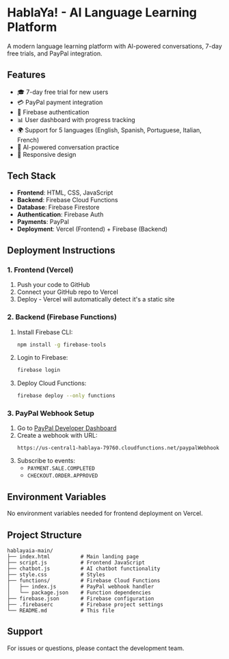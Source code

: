 # HablaYa! - AI Language Learning Platform

A modern language learning platform with AI-powered conversations, 7-day free trials, and PayPal integration.

## Features

- 🎓 7-day free trial for new users
- 💳 PayPal payment integration
- 🔐 Firebase authentication
- 📊 User dashboard with progress tracking
- 🌍 Support for 5 languages (English, Spanish, Portuguese, Italian, French)
- 🤖 AI-powered conversation practice
- 📱 Responsive design

## Tech Stack

- **Frontend**: HTML, CSS, JavaScript
- **Backend**: Firebase Cloud Functions
- **Database**: Firebase Firestore
- **Authentication**: Firebase Auth
- **Payments**: PayPal
- **Deployment**: Vercel (Frontend) + Firebase (Backend)

## Deployment Instructions

### 1. Frontend (Vercel)

1. Push your code to GitHub
2. Connect your GitHub repo to Vercel
3. Deploy - Vercel will automatically detect it's a static site

### 2. Backend (Firebase Functions)

1. Install Firebase CLI:
   ```bash
   npm install -g firebase-tools
   ```

2. Login to Firebase:
   ```bash
   firebase login
   ```

3. Deploy Cloud Functions:
   ```bash
   firebase deploy --only functions
   ```

### 3. PayPal Webhook Setup

1. Go to [PayPal Developer Dashboard](https://developer.paypal.com/)
2. Create a webhook with URL:
   ```
   https://us-central1-hablaya-79760.cloudfunctions.net/paypalWebhook
   ```
3. Subscribe to events:
   - `PAYMENT.SALE.COMPLETED`
   - `CHECKOUT.ORDER.APPROVED`

## Environment Variables

No environment variables needed for frontend deployment on Vercel.

## Project Structure

```
hablayaia-main/
├── index.html          # Main landing page
├── script.js           # Frontend JavaScript
├── chatbot.js          # AI chatbot functionality
├── style.css           # Styles
├── functions/          # Firebase Cloud Functions
│   ├── index.js        # PayPal webhook handler
│   └── package.json    # Function dependencies
├── firebase.json       # Firebase configuration
├── .firebaserc         # Firebase project settings
└── README.md           # This file
```

## Support

For issues or questions, please contact the development team. 
